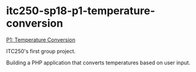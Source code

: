 # itc250-sp18-p1-temperature-conversion
[P1: Temperature Conversion](https://canvas.seattlecentral.edu/courses/1589927/assignments/12506187)

ITC250's first group project.

Building a PHP application that converts temperatures based on user input.
